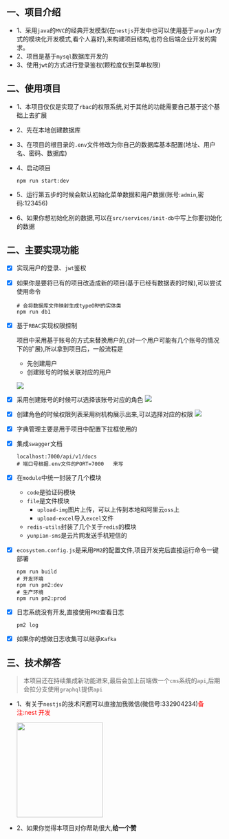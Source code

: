 ## 一、项目介绍

* 1、采用`java`的`MVC`的经典开发模型(在`nestjs`开发中也可以使用基于`angular`方式的模块化开发模式,看个人喜好),来构建项目结构,也符合后端企业开发的需求。
* 2、项目是基于`mysql`数据库开发的
* 3、使用`jwt`的方式进行登录鉴权(颗粒度仅到菜单权限)

## 二、使用项目

* 1、本项目仅仅是实现了`rbac`的权限系统,对于其他的功能需要自己基于这个基础上去扩展
* 2、先在本地创建数据库
* 3、在项目的根目录的`.env`文件修改为你自己的数据库基本配置(地址、用户名、密码、数据库)
* 4、启动项目

  ```shell
  npm run start:dev
  ```

* 5、运行第五步的时候会默认初始化菜单数据和用户数据(账号:`admin`,密码:123456)
* 6、如果你想初始化别的数据,可以在`src/services/init-db`中写上你要初始化的数据

## 二、主要实现功能

- [x] 实现用户的登录、`jwt`鉴权

- [x] 如果你是要将已有的项目改造成新的项目(基于已经有数据表的时候),可以尝试使用命令
  ```shell
  # 会将数据库文件映射生成typeORM的实体类
  npm run db1
  ```

- [x] 基于`RBAC`实现权限控制

  项目中采用基于账号的方式来替换用户的,(对一个用户可能有几个账号的情况下的扩展),所以拿到项目后，一般流程是
  * 先创建用户
  * 创建账号的时候关联对应的用户

  ![](https://shuiping.oss-cn-shenzhen.aliyuncs.com/nest-mysql-api/access.png)

- [x] 采用创建账号的时候可以选择该账号对应的角色
  ![](https://shuiping.oss-cn-shenzhen.aliyuncs.com/nest-mysql-api/account.png)

- [x] 创建角色的时候权限列表采用树机构展示出来,可以选择对应的权限
  ![](https://shuiping.oss-cn-shenzhen.aliyuncs.com/nest-mysql-api/role.png)

- [x] 字典管理主要是用于项目中配置下拉框使用的

- [x] 集成`swagger`文档

  ```shell
  localhost:7000/api/v1/docs
  # 端口号根据.env文件的PORT=7000	来写
  ```

- [x] 在`module`中统一封装了几个模块
  * `code`是验证码模块
  * `file`是文件模块
    * `upload-img`图片上传，可以上传到本地和阿里云`oss`上
    * `upload-excel`导入`excel`文件
  * `redis-utils`封装了几个关于`redis`的模块
  * `yunpian-sms`是云片网发送手机短信的

- [x] `ecosystem.config.js`是采用`PM2`的配置文件,项目开发完后直接运行命令一键部署

  ```shell
  npm run build
  # 开发环境
  npm run pm2:dev
  # 生产环境
  npm run pm2:prod
  ```

- [x] 日志系统没有开发,直接使用`PM2`查看日志

  ```shell
  pm2 log
  ```

- [x] 如果你的想做日志收集可以继承`Kafka`

## 三、技术解答

> 本项目还在持续集成新功能进来,最后会加上前端做一个`cms`系统的`api`,后期会拉分支使用`graphql`提供`api`

- 1、有关于`nestjs`的技术问题可以直接加我微信(微信号:332904234)<font color="#f00">备注:nest 开发</font>

  <img src="https://shuiping.oss-cn-shenzhen.aliyuncs.com/nest-mysql-api/wx.jpg" width="200" height="220" style="margin-left:0" />

- 2、如果你觉得本项目对你帮助很大,**给一个赞**

